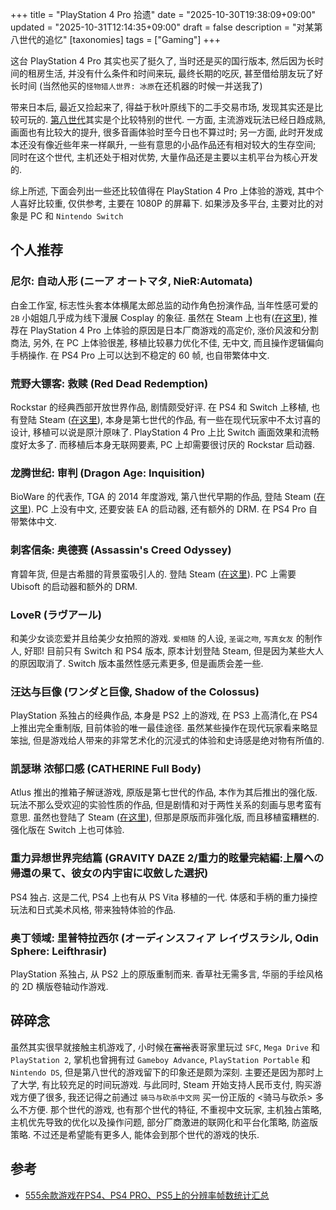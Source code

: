 +++
title = "PlayStation 4 Pro 拾遗"
date = "2025-10-30T19:38:09+09:00"
updated = "2025-10-31T12:14:35+09:00"
draft = false
description = "对某第八世代的追忆"
[taxonomies]
tags = ["Gaming"]
+++

这台 PlayStation 4 Pro 其实也买了挺久了, 当时还是买的国行版本, 然后因为长时间的租房生活, 并没有什么条件和时间来玩, 最终长期的吃灰, 甚至借给朋友玩了好长时间 (当然他买的`怪物猎人世界: 冰原`在还机器的时候一并送我了)

带来日本后, 最近又捡起来了, 得益于秋叶原线下的二手交易市场, 发现其实还是比较可玩的. [第八世代](https://en.wikipedia.org/wiki/Eighth_generation_of_video_game_consoles)其实是个比较特别的世代. 一方面, 主流游戏玩法已经日趋成熟, 画面也有比较大的提升, 很多音画体验时至今日也不算过时; 另一方面, 此时开发成本还没有像近些年来一样飙升, 一些有意思的小品作品还有相对较大的生存空间; 同时在这个世代, 主机还处于相对优势, 大量作品还是主要以主机平台为核心开发的.

综上所述, 下面会列出一些还比较值得在 PlayStation 4 Pro 上体验的游戏, 其中个人喜好比较重, 仅供参考, 主要在 1080P 的屏幕下. 如果涉及多平台, 主要对比的对象是 PC 和 `Nintendo Switch`

## 个人推荐

### 尼尔: 自动人形 (ニーア オートマタ, NieR:Automata)
白金工作室, 标志性头套本体横尾太郎总监的动作角色扮演作品, 当年性感可爱的 `2B` 小姐姐几乎成为线下漫展 Cosplay 的象征. 虽然在 Steam 上也有([在这里](https://store.steampowered.com/app/524220/NieRAutomata/)), 推荐在 PlayStation 4 Pro 上体验的原因是日本厂商游戏的高定价, 涨价风波和分割商法, 另外, 在 PC 上体验很差, 移植比较暴力优化不佳, 无中文, 而且操作逻辑偏向手柄操作. 在 PS4 Pro 上可以达到不稳定的 60 帧, 也自带繁体中文.

### 荒野大镖客: 救赎 (Red Dead Redemption)
Rockstar 的经典西部开放世界作品, 剧情颇受好评. 在 PS4 和 Switch 上移植, 也有登陆 Steam ([在这里](https://store.steampowered.com/app/2668510/Red_Dead_Redemption/)), 本身是第七世代的作品, 有一些在现代玩家中不太讨喜的设计, 移植可以说是原汁原味了. PlayStation 4 Pro 上比 Switch 画面效果和流畅度好太多了. 而移植后本身无联网要素, PC 上却需要很讨厌的 Rockstar 启动器.

### 龙腾世纪: 审判 (Dragon Age: Inquisition)
BioWare 的代表作, TGA 的 2014 年度游戏, 第八世代早期的作品, 登陆 Steam ([在这里](https://store.steampowered.com/app/1222690/_/)). PC 上没有中文, 还要安装 EA 的启动器, 还有额外的 DRM. 在 PS4 Pro 自带繁体中文.

### 刺客信条: 奥德赛 (Assassin's Creed Odyssey)
育碧年货, 但是古希腊的背景蛮吸引人的. 登陆 Steam ([在这里](https://store.steampowered.com/app/812140/Assassins_Creed_Odyssey/)). PC 上需要 Ubisoft 的启动器和额外的 DRM.

### LoveR (ラヴアール)
和美少女谈恋爱并且给美少女拍照的游戏. `爱相随` 的人设, `圣诞之吻`, `写真女友` 的制作人, 好耶! 目前只有 Switch 和 PS4 版本, 原本计划登陆 Steam, 但是因为某些大人的原因取消了. Switch 版本虽然性感元素更多, 但是画质会差一些.

### 汪达与巨像 (ワンダと巨像, Shadow of the Colossus)
PlayStation 系独占的经典作品, 本身是 PS2 上的游戏, 在 PS3 上高清化,在 PS4 上推出完全重制版, 目前体验的唯一最佳途径. 虽然某些操作在现代玩家看来略显笨拙, 但是游戏给人带来的非常艺术化的沉浸式的体验和史诗感是绝对物有所值的.

### 凯瑟琳 浓郁口感 (CATHERINE Full Body)
Atlus 推出的推箱子解谜游戏, 原版是第七世代的作品, 本作为其后推出的强化版. 玩法不那么受欢迎的实验性质的作品, 但是剧情和对于两性关系的刻画与思考蛮有意思. 虽然也登陆了 Steam ([在这里](https://store.steampowered.com/app/893180/Catherine_Classic/)), 但那是原版而非强化版, 而且移植蛮糟糕的. 强化版在 Switch 上也可体验.

### 重力异想世界完结篇 (GRAVITY DAZE 2/重力的眩暈完結編:上層への帰還の果て、彼女の内宇宙に収斂した選択)
PS4 独占. 这是二代, PS4 上也有从 PS Vita 移植的一代. 体感和手柄的重力操控玩法和日式美术风格, 带来独特体验的作品.

### 奥丁领域: 里普特拉西尔 (オーディンスフィア レイヴスラシル, Odin Sphere: Leifthrasir)
PlayStation 系独占, 从 PS2 上的原版重制而来. 香草社无需多言, 华丽的手绘风格的 2D 横版卷轴动作游戏.

## 碎碎念

虽然其实很早就接触主机游戏了, 小时候在~~富裕~~表哥家里玩过 `SFC`, `Mega Drive` 和 `PlayStation 2`, 掌机也曾拥有过 `Gameboy Advance`, `PlayStation Portable` 和 `Nintendo DS`, 但是第八世代的游戏留下的印象还是颇为深刻. 主要还是因为那时上了大学, 有比较充足的时间玩游戏. 与此同时, Steam 开始支持人民币支付, 购买游戏方便了很多, 我还记得之前通过 `骑马与砍杀中文网` 买一份正版的 <骑马与砍杀> 多么不方便. 那个世代的游戏, 也有那个世代的特征, 不重视中文玩家, 主机独占策略, 主机优先导致的优化以及操作问题, 部分厂商激进的联网化和平台化策略, 防盗版策略. 不过还是希望能有更多人, 能体会到那个世代的游戏的快乐.

## 参考
* [555余款游戏在PS4、PS4 PRO、PS5上的分辨率帧数统计汇总](https://bbs.oldmantvg.net/thread-12311.htm)
